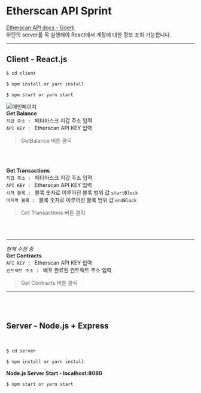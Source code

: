 # Etherscan API Sprint

[Etherscan API docs - Goerli](https://docs.etherscan.io/v/goerli-etherscan/)  
하단의 server를 꼭 실행해야 React에서 계정에 대한 정보 조회 가능합니다.  

---

## Client - React.js
```bash
$ cd client
```
```bash
$ npm install or yarn install
```
```bash
$ npm start or yarn start
```
![메인페이지](https://github.com/KimSeoYeon23/etherscan_api_sprint/assets/115128505/e778262d-45f4-4cd1-aaa9-7d56f448b117)
<br/>
**Get Balance**  
`지갑 주소 : ` 메타마스크 지갑 주소 입력  
`API KEY : ` Etherscan API KEY 입력
> GetBalance 버튼 클릭  

<br/>
<br/>

**Get Transactions**  
`지갑 주소 : ` 메타마스크 지갑 주소 입력  
`API KEY : ` Etherscan API KEY 입력  
`시작 블록 : ` 블록 숫자로 이루어진 블록 범위 값 `startBlock`  
`마지막 블록 : ` 블록 숫자로 이루어진 블록 범위 값 `endBlock`  
> Get Transactions 버튼 클릭

<br/>
<br/>

---
*현재 수정 중*  
**Get Contracts**  
`API KEY : ` Etherscan API KEY 입력  
`컨트랙트 주소 : ` 배포 완료된 컨트랙트 주소 입력
> Get Contracts 버튼 클릭
---

<br/>
<br/>

## Server - Node.js + Express  

<br/>

```bash
$ cd server
```
```bash
$ npm install or yarn install
```

**Node.js Server Start - localhost:8080**
```bash
$ npm start or yarn start
```
